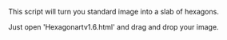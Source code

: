 This script will turn you standard image into a slab of hexagons.

Just open 'Hexagonartv1.6.html' and drag and drop your image.